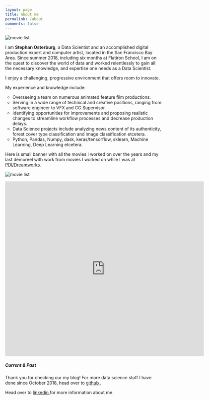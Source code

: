 ```yaml
---
layout: page
title: About me
permalink: /about
comments: false
---
```


<div class="row justify-content-between">
<div class="col-md-8 pr-5">

<p><img src="{{site.baseurl}}/assets/images/stephan_small.jpg" alt="movie list" /></p>

<p>I am <b>Stephan Osterburg</b>, a Data Scientist and an accomplished digital production expert and computer artist, located in the San Francisco Bay Area. Since summer 2018, including six months at Flatiron School, I am on the quest to discover the world of data and worked relentlessly to gain all the necessary knowledge, and expertise one needs as a Data Scientist.

I enjoy a challenging, progressive environment that offers room to innovate.

My experience and knowledge include:
    <ul type="circle">
    <li>Overseeing a team on numerous animated feature film productions.</li>
    <li>Serving in a wide range of technical and creative positions, ranging from software engineer to VFX and CG Supervisor.</li>
    <li>Identifying opportunities for improvements and proposing realistic changes to streamline workflow processes and decrease production delays.</li>
    <li>Data Science projects include analyzing news content of its authenticity, forest cover type classification and image classification etcetera.</li>
    <li>Python, Pandas, Numpy, dask, keras/tensorflow, sklearn, Machine Learning, Deep Learning etcetera.</li>
    </ul>
</p>


<p>Here is small banner with all the movies I worked on over the years and my last demoreel with work from movies I worked on while I was at <a href="http://www.dreamworksanimation.com">PDI/Dreamworks</a>.</p>

<p><img src="{{site.baseurl}}/assets/images/movies.png" alt="movie list" /></p>

<p><iframe width="640" height="564" src="https://player.vimeo.com/video/178415077" frameborder="0" allowFullScreen></iframe></p>

<!-- <h4>Documentation</h4>

<p>Please, read the docs <a href="https://bootstrapstarter.com/bootstrap-templates/template-mediumish-bootstrap-jekyll/">here</a>.</p>

<h4>Questions or bug reports?</h4>

<p>Head over to our <a href="https://github.com/wowthemesnet/mediumish-theme-jekyll">Github repository</a>!</p> -->

</div>

<div class="col-md-4">

<div class="sticky-top sticky-top-80">
<h5>Current & Past</h5>

<p>Thank you for checking our my blog! For more data science stuff I have done since October 2018, head over to  <a target="_blank" href="https://github.com/osterburg">github <i class="fab fa-github"></i></a>.</p>

<p>Head over to <a target="_blank" href="https://linkedin.com/in/stephanosterburg">linkedin <i class="fab fa-linkedin"></i></a> for more information about me.</p>

<!-- <a target="_blank" href="https://www.wowthemes.net/donate/" class="btn btn-danger">Buy me a coffee</a> <a target="_blank" href="https://bootstrapstarter.com/bootstrap-templates/template-mediumish-bootstrap-jekyll/" class="btn btn-warning">Documentation</a> -->

</div>
</div>
</div>
